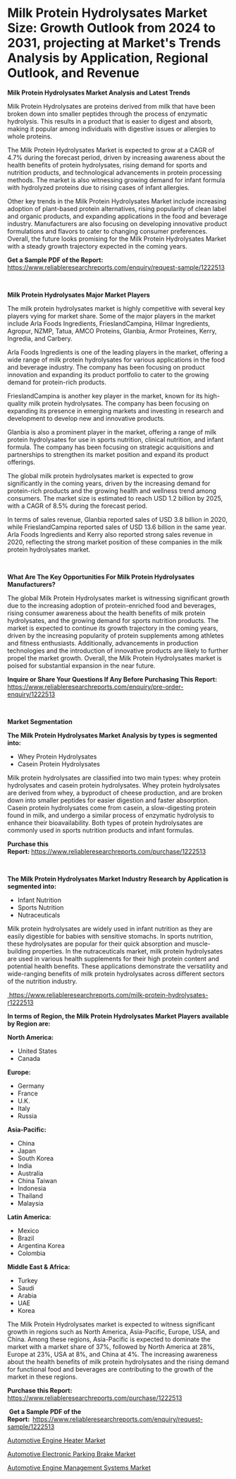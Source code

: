 <p><h1>Milk Protein Hydrolysates Market Size: Growth Outlook from 2024 to 2031, projecting at Market's Trends Analysis by Application, Regional Outlook, and Revenue</h1></p><p><strong>Milk Protein Hydrolysates Market Analysis and Latest Trends</strong></p>
<p><p>Milk Protein Hydrolysates are proteins derived from milk that have been broken down into smaller peptides through the process of enzymatic hydrolysis. This results in a product that is easier to digest and absorb, making it popular among individuals with digestive issues or allergies to whole proteins.</p><p>The Milk Protein Hydrolysates Market is expected to grow at a CAGR of 4.7% during the forecast period, driven by increasing awareness about the health benefits of protein hydrolysates, rising demand for sports and nutrition products, and technological advancements in protein processing methods. The market is also witnessing growing demand for infant formula with hydrolyzed proteins due to rising cases of infant allergies.</p><p>Other key trends in the Milk Protein Hydrolysates Market include increasing adoption of plant-based protein alternatives, rising popularity of clean label and organic products, and expanding applications in the food and beverage industry. Manufacturers are also focusing on developing innovative product formulations and flavors to cater to changing consumer preferences. Overall, the future looks promising for the Milk Protein Hydrolysates Market with a steady growth trajectory expected in the coming years.</p></p>
<p><strong>Get a Sample PDF of the Report:&nbsp;</strong> <a href="https://www.reliableresearchreports.com/enquiry/request-sample/1222513">https://www.reliableresearchreports.com/enquiry/request-sample/1222513</a></p>
<p>&nbsp;</p>
<p><strong>Milk Protein Hydrolysates Major Market Players</strong></p>
<p><p>The milk protein hydrolysates market is highly competitive with several key players vying for market share. Some of the major players in the market include Arla Foods Ingredients, FrieslandCampina, Hilmar Ingredients, Agropur, NZMP, Tatua, AMCO Proteins, Glanbia, Armor Proteines, Kerry, Ingredia, and Carbery.</p><p>Arla Foods Ingredients is one of the leading players in the market, offering a wide range of milk protein hydrolysates for various applications in the food and beverage industry. The company has been focusing on product innovation and expanding its product portfolio to cater to the growing demand for protein-rich products.</p><p>FrieslandCampina is another key player in the market, known for its high-quality milk protein hydrolysates. The company has been focusing on expanding its presence in emerging markets and investing in research and development to develop new and innovative products.</p><p>Glanbia is also a prominent player in the market, offering a range of milk protein hydrolysates for use in sports nutrition, clinical nutrition, and infant formula. The company has been focusing on strategic acquisitions and partnerships to strengthen its market position and expand its product offerings.</p><p>The global milk protein hydrolysates market is expected to grow significantly in the coming years, driven by the increasing demand for protein-rich products and the growing health and wellness trend among consumers. The market size is estimated to reach USD 1.2 billion by 2025, with a CAGR of 8.5% during the forecast period.</p><p>In terms of sales revenue, Glanbia reported sales of USD 3.8 billion in 2020, while FrieslandCampina reported sales of USD 13.6 billion in the same year. Arla Foods Ingredients and Kerry also reported strong sales revenue in 2020, reflecting the strong market position of these companies in the milk protein hydrolysates market.</p></p>
<p>&nbsp;</p>
<p><strong>What Are The Key Opportunities For Milk Protein Hydrolysates Manufacturers?</strong></p>
<p><p>The global Milk Protein Hydrolysates market is witnessing significant growth due to the increasing adoption of protein-enriched food and beverages, rising consumer awareness about the health benefits of milk protein hydrolysates, and the growing demand for sports nutrition products. The market is expected to continue its growth trajectory in the coming years, driven by the increasing popularity of protein supplements among athletes and fitness enthusiasts. Additionally, advancements in production technologies and the introduction of innovative products are likely to further propel the market growth. Overall, the Milk Protein Hydrolysates market is poised for substantial expansion in the near future.</p></p>
<p><strong>Inquire or Share Your Questions If Any Before Purchasing This Report:</strong> <a href="https://www.reliableresearchreports.com/enquiry/pre-order-enquiry/1222513">https://www.reliableresearchreports.com/enquiry/pre-order-enquiry/1222513</a></p>
<p>&nbsp;</p>
<p><strong>Market Segmentation</strong></p>
<p><strong>The Milk Protein Hydrolysates Market Analysis by types is segmented into:</strong></p>
<p><ul><li>Whey Protein Hydrolysates</li><li>Casein Protein Hydrolysates</li></ul></p>
<p><p>Milk protein hydrolysates are classified into two main types: whey protein hydrolysates and casein protein hydrolysates. Whey protein hydrolysates are derived from whey, a byproduct of cheese production, and are broken down into smaller peptides for easier digestion and faster absorption. Casein protein hydrolysates come from casein, a slow-digesting protein found in milk, and undergo a similar process of enzymatic hydrolysis to enhance their bioavailability. Both types of protein hydrolysates are commonly used in sports nutrition products and infant formulas.</p></p>
<p><strong>Purchase this Report:&nbsp;</strong><a href="https://www.reliableresearchreports.com/purchase/1222513">https://www.reliableresearchreports.com/purchase/1222513</a></p>
<p>&nbsp;</p>
<p><strong>The Milk Protein Hydrolysates Market Industry Research by Application is segmented into:</strong></p>
<p><ul><li>Infant Nutrition</li><li>Sports Nutrition</li><li>Nutraceuticals</li></ul></p>
<p><p>Milk protein hydrolysates are widely used in infant nutrition as they are easily digestible for babies with sensitive stomachs. In sports nutrition, these hydrolysates are popular for their quick absorption and muscle-building properties. In the nutraceuticals market, milk protein hydrolysates are used in various health supplements for their high protein content and potential health benefits. These applications demonstrate the versatility and wide-ranging benefits of milk protein hydrolysates across different sectors of the nutrition industry.</p></p>
<p><a href="https://www.reliableresearchreports.com/milk-protein-hydrolysates-r1222513">&nbsp;https://www.reliableresearchreports.com/milk-protein-hydrolysates-r1222513</a></p>
<p><strong>In terms of Region, the Milk Protein Hydrolysates Market Players available by Region are:</strong></p>
<p>
    <p> <strong> North America: </strong>
        <ul>
            <li>United States</li>
            <li>Canada</li>
        </ul>
        </p> 
    <p> <strong> Europe: </strong>
        <ul>
            <li>Germany</li>
            <li>France</li>
            <li>U.K.</li>
            <li>Italy</li>
            <li>Russia</li>
        </ul>
        </p> 
    <p> <strong> Asia-Pacific: </strong>
        <ul>
            <li>China</li>
            <li>Japan</li>
            <li>South Korea</li>
            <li>India</li>
            <li>Australia</li>
            <li>China Taiwan</li>
            <li>Indonesia</li>
            <li>Thailand</li>
            <li>Malaysia</li>
        </ul>
        </p> 
    <p> <strong> Latin America: </strong>
        <ul>
            <li>Mexico</li>
            <li>Brazil</li>
            <li>Argentina Korea</li>
            <li>Colombia</li>
        </ul>
        </p> 
    <p> <strong> Middle East & Africa: </strong>
        <ul>
            <li>Turkey</li>
            <li>Saudi</li>
            <li>Arabia</li>
            <li>UAE</li>
            <li>Korea</li>
        </ul>
    </p>
    </p>
<p><p>The Milk Protein Hydrolysates market is expected to witness significant growth in regions such as North America, Asia-Pacific, Europe, USA, and China. Among these regions, Asia-Pacific is expected to dominate the market with a market share of 37%, followed by North America at 28%, Europe at 23%, USA at 8%, and China at 4%. The increasing awareness about the health benefits of milk protein hydrolysates and the rising demand for functional food and beverages are contributing to the growth of the market in these regions.</p></p>
<p><strong>Purchase this Report: </strong><a href="https://www.reliableresearchreports.com/purchase/1222513">https://www.reliableresearchreports.com/purchase/1222513</a></p>
<p>&nbsp;<strong>Get a Sample PDF of the Report:&nbsp;&nbsp;</strong><a href="https://www.reliableresearchreports.com/enquiry/request-sample/1222513">https://www.reliableresearchreports.com/enquiry/request-sample/1222513</a></p>
<p><strong></strong></p>
<p><p><a href="https://www.linkedin.com/pulse/decoding-automotive-engine-heater-market-deep-dive-latest-trends-bykjf?trackingId=Gtb2a3gj%2F469ctuIN4TVYQ%3D%3D">Automotive Engine Heater Market</a></p><p><a href="https://www.linkedin.com/pulse/automotive-electronic-parking-brake-market-size-share-global-analysis-krtrf?trackingId=vLAxZHbt9iImnlqhl8lBnQ%3D%3D">Automotive Electronic Parking Brake Market</a></p><p><a href="https://www.linkedin.com/pulse/automotive-engine-management-systems-market-offer-valuable-insights-hm9uf?trackingId=%2BJ48iGZR%2BzE6w8MnQwwzzQ%3D%3D">Automotive Engine Management Systems Market</a></p></p>